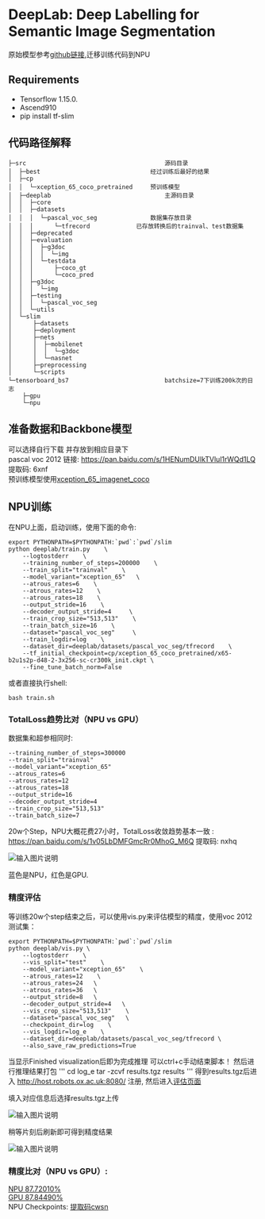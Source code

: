 # DeepLab: Deep Labelling for Semantic Image Segmentation
原始模型参考[github链接](https://github.com/tensorflow/models/tree/master/research/deeplab),迁移训练代码到NPU

## Requirements
- Tensorflow 1.15.0.
- Ascend910
- pip install tf-slim

## 代码路径解释
```shell
├─src										源码目录
│  ├─best								经过训练后最好的结果
│  ├─cp									
│  │  └─xception_65_coco_pretrained		预训练模型
│  ├─deeplab								主源码目录
│  │  ├─core							
│  │  ├─datasets						
│  │  │  └─pascal_voc_seg				数据集存放目录
│  │  │      └─tfrecord				已存放转换后的trainval、test数据集
│  │  ├─deprecated
│  │  ├─evaluation
│  │  │  ├─g3doc
│  │  │  │  └─img
│  │  │  └─testdata
│  │  │      ├─coco_gt
│  │  │      └─coco_pred
│  │  ├─g3doc
│  │  │  └─img
│  │  ├─testing
│  │  │  └─pascal_voc_seg
│  │  └─utils
│  └─slim								
│      ├─datasets
│      ├─deployment
│      ├─nets
│      │  ├─mobilenet
│      │  │  └─g3doc
│      │  └─nasnet
│      ├─preprocessing
│      └─scripts
└─tensorboard_bs7							batchsize=7下训练200k次的日志
    ├─gpu
    └─npu
```

## 准备数据和Backbone模型
可以选择自行下载 并存放到相应目录下  
pascal voc 2012 链接: https://pan.baidu.com/s/1HENumDUlkTVlul1rWQd1LQ 提取码: 6xnf  
预训练模型使用[xception_65_imagenet_coco](http://download.tensorflow.org/models/xception_65_coco_pretrained_2018_10_02.tar.gz) 




## NPU训练
在NPU上面，启动训练，使用下面的命令:
```
export PYTHONPATH=$PYTHONPATH:`pwd`:`pwd`/slim
python deeplab/train.py    \
	--logtostderr    \
	--training_number_of_steps=200000    \
	--train_split="trainval"    \
	--model_variant="xception_65"   \
	--atrous_rates=6    \
	--atrous_rates=12    \
	--atrous_rates=18    \
	--output_stride=16    \
	--decoder_output_stride=4     \
	--train_crop_size="513,513"    \
	--train_batch_size=16    \
	--dataset="pascal_voc_seg"     \
	--train_logdir=log    \
	--dataset_dir=deeplab/datasets/pascal_voc_seg/tfrecord    \
	--tf_initial_checkpoint=cp/xception_65_coco_pretrained/x65-b2u1s2p-d48-2-3x256-sc-cr300k_init.ckpt \
	--fine_tune_batch_norm=False
```
或者直接执行shell:
```
bash train.sh
```

### TotalLoss趋势比对（NPU vs GPU）
数据集和超参相同时:
```
--training_number_of_steps=300000    
--train_split="trainval"    
--model_variant="xception_65"   
--atrous_rates=6    
--atrous_rates=12    
--atrous_rates=18    
--output_stride=16    
--decoder_output_stride=4     
--train_crop_size="513,513"  
--train_batch_size=7
```
20w个Step，NPU大概花费27小时，TotalLoss收敛趋势基本一致 :\
https://pan.baidu.com/s/1v05LbDMFGmcRr0MhoG_M6Q 提取码: nxhq  

![输入图片说明](https://gitee.com/aioe/modelzoo/raw/deeplab_/contrib/TensorFlow/Research/cv/deeplab-v3-plus/deeplabv3+_hw09124698/img/vs.png "vs.png")  

蓝色是NPU，红色是GPU.

### 精度评估

等训练20w个step结束之后，可以使用vis.py来评估模型的精度，使用voc 2012测试集：
```
export PYTHONPATH=$PYTHONPATH:`pwd`:`pwd`/slim
python deeplab/vis.py \
	--logtostderr    \ 
	--vis_split="test"    \
	--model_variant="xception_65"    \
	--atrous_rates=12    \
	--atrous_rates=24   \
	--atrous_rates=36   \
	--output_stride=8   \
	--decoder_output_stride=4   \
	--vis_crop_size="513,513"    \
	--dataset="pascal_voc_seg"   \
	--checkpoint_dir=log    \
	--vis_logdir=log_e    \
	--dataset_dir=deeplab/datasets/pascal_voc_seg/tfrecord \
	--also_save_raw_predictions=True
```
当显示Finished visualization后即为完成推理 可以ctrl+c手动结束脚本！
然后进行推理结果打包
'''
cd log_e
tar -zcvf results.tgz results
'''
得到results.tgz后进入 http://host.robots.ox.ac.uk:8080/ 注册, 然后进入[评估页面](http://host.robots.ox.ac.uk:8080/eval/upload/)  

填入对应信息后选择results.tgz上传  

![输入图片说明](https://gitee.com/aioe/modelzoo/raw/deeplab_/contrib/TensorFlow/Research/cv/deeplab-v3-plus/deeplabv3+_hw09124698/img/upload.png "upload.png")  

稍等片刻后刷新即可得到精度结果  

![输入图片说明](https://gitee.com/aioe/modelzoo/raw/deeplab_/contrib/TensorFlow/Research/cv/deeplab-v3-plus/deeplabv3+_hw09124698/img/best.png "best.png")  



### 精度比对（NPU vs GPU）:
[NPU 87.72010%](http://host.robots.ox.ac.uk:8080/anonymous/AFSMJC.html)  
[GPU 87.84490%](http://host.robots.ox.ac.uk:8080/anonymous/NU9OS6.html)  
NPU Checkpoints: [提取码cwsn](https://pan.baidu.com/s/1IcXF0ThsAygWZ5yjWhCd8g)  
